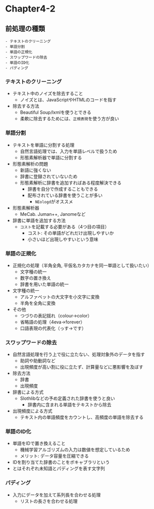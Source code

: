 # Chapter4-2
## 前処理の種類
	- テキストのクリーニング
	- 単語分割
	- 単語の正規化
	- スワップワードの除去
	- 単語のID化
	- パディング

### テキストのクリーニング
- テキスト中のノイズを除去すること
	- ノイズとは、JavaScriptやHTMLのコードを指す
- 除去する方法
	- Beautiful Soup/lxmlを使うとできる
	- 柔軟に除去するためには、`正規表現`を使う方が良い

### 単語分割
- テキストを単語に分割する処理
	- 自然言語処理では、入力を単語レベルで扱うため
	- 形態素解析器で単語に分割する
- 形態素解析の問題
	- 新語に強くない
	- 辞書に登録されていないため
	- 形態素解析に辞書を追加すればある程度解決できる
		- 辞書を自分で作成することもできる
		- 配布されている辞書を使うことが多い
			- `NEologd`がオススメ
- 形態素解析器
	- MeCab. Juman++, Janomeなど
- 辞書に単語を追加する方法
	- `コスト`を記載する必要がある（4つ目の項目）
		- コスト: その単語がどれだけ出現しやすいか
		- 小さいほど出現しやすいという意味

### 単語の正規化
- 正規化の処理（半角全角, 平仮名カタカナを同一単語として扱いたい）
	- 文字種の統一
	- 数字の置き換え
	- 辞書を用いた単語の統一
- 文字種の統一
	- アルファベットの大文字を小文字に変換
	- 半角を全角に変換
- その他
	- つづりの表記揺れ（colour->color）
	- 省略語の処理（4eva->forever）
	- 口語表現の代表化（っす->です）

### スワップワードの除去
- 自然言語処理を行う上で役に立たない、処理対象外のデータを指す
	- 助詞や助動詞など
	- 出現頻度が高い割に役に立たず、計算量などに悪影響を及ぼす
- 除去方法
	- 辞書
	- 出現頻度
- 辞書による方式
	- Slothlibなどの予め定義された辞書を使うと良い
		- 辞書内に含まれる単語をテキストから除去
- 出現頻度による方式
	- テキスト内の単語頻度をカウントし、高頻度の単語を除去する

### 単語のID化
- 単語をIDで置き換えること
	- 機械学習アルゴリズムの入力は数値を想定しているため
	- メリット: データ容量を圧縮できる
- IDを割り当てた辞書のことをボキャブラリという
- <UNK>と<PAD>はそれぞれ未知語とパディングを表す文字列

### パディング
- 入力にデータを加えて系列長を合わせる処理
	- リストの長さを合わせる処理
